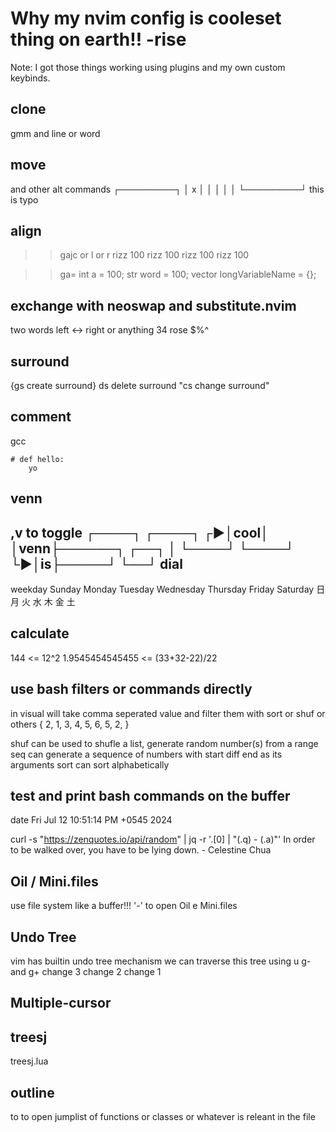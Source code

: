 Why my nvim config is cooleset thing on earth!! -rise
=====================================================

Note: I got those things working using plugins and my own custom keybinds.

clone
-----
gmm and <A-S-j>
line or word

move
----
<A-h> <A-j> and other alt commands
┌─────────┐
│     x   │
│         │
│         │
└─────────┘
this is typo

align
----
>>gajc or l or r
rizz 100
rizz 100 rizz 100
rizz 100

>>ga=
int a                        = 100;
str word                     = 100;
vector<str> longVariableName = {};

exchange with neoswap and substitute.nvim
-----------------------------------------
 two words left <-> right
         or anything 34 rose $%^

surround
--------
{gs create surround}
ds delete surround
"cs change surround"

comment
-------
gcc
```<!-- python -->
# def hello:
    yo
```
venn
----
<leader>,v to toggle      ┌────┐
 ┌────┐                 ┌►│cool│
 │venn├──────┐ ┌──┐     │ └────┘
 └────┘      └►│is├─────┘
               └──┘
dial
----
weekday 
Sunday Monday Tuesday Wednesday Thursday Friday Saturday
日 月 火 水 木 金 土

calculate 
----------
144 <= 12^2
1.9545454545455 <= (33+32-22)/22

use bash filters or commands directly
-------------------------------------
<A-o> in visual will take comma seperated value and filter them with sort or shuf or others
{ 2, 1, 3, 4, 5, 6, 5, 2, }

shuf can be used to shufle a list, generate random number(s) from a range
seq can generate a sequence of numbers with start diff end as its arguments
sort can sort alphabetically

test and print bash commands on the buffer
------------------------------------------
date
Fri Jul 12 10:51:14 PM +0545 2024

curl -s "https://zenquotes.io/api/random" | jq -r '.[0] | "\(.q) - \(.a)"'
In order to be walked over, you have to be lying down. - Celestine Chua

Oil / Mini.files
----------------
use file system like a buffer!!!
'-' to open Oil
<leader><leader>e Mini.files


Undo Tree
---------
vim has builtin undo tree mechanism
we can traverse this tree using u <C-r> g- and g+
change 3
change 2
change 1

Multiple-cursor
---------------

treesj
------
treesj.lua

outline
-------
<leader>to to open jumplist of functions or classes or whatever is releant in the file
